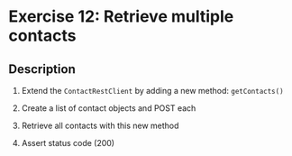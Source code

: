 # Exercise 12: Retrieve multiple contacts

## Description
1. Extend the `ContactRestClient` by adding a new method: `getContacts()`

2. Create a list of contact objects and POST each

3. Retrieve all contacts with this new method

4. Assert status code (200)
